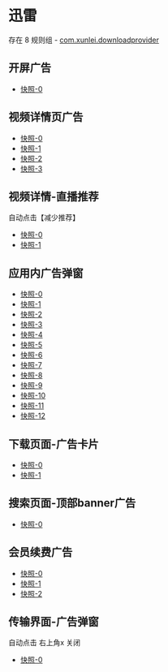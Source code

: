 # 迅雷

存在 8 规则组 - [com.xunlei.downloadprovider](/src/apps/com.xunlei.downloadprovider.ts)

## 开屏广告

- [快照-0](https://gkd-kit.gitee.io/import/12707693)

## 视频详情页广告

- [快照-0](https://gkd-kit.gitee.io/import/12707701)
- [快照-1](https://gkd-kit.gitee.io/import/12707717)
- [快照-2](https://gkd-kit.gitee.io/import/12707702)
- [快照-3](https://gkd-kit.songe.li/import/12882988)

## 视频详情-直播推荐

自动点击【减少推荐】

- [快照-0](https://gkd-kit.gitee.io/import/12707701)
- [快照-1](https://gkd-kit.gitee.io/import/12707710)

## 应用内广告弹窗

- [快照-0](https://gkd-kit.songe.li/import/12868648)
- [快照-1](https://gkd-kit.gitee.io/import/12879372)
- [快照-2](https://gkd-kit.songe.li/import/12882366)
- [快照-3](https://gkd-kit.songe.li/import/12868667)
- [快照-4](https://gkd-kit.songe.li/import/12881946)
- [快照-5](https://gkd-kit.songe.li/import/12882132)
- [快照-6](https://gkd-kit.songe.li/import/12882166)
- [快照-7](https://gkd-kit.songe.li/import/12882237)
- [快照-8](https://gkd-kit.songe.li/import/12882199)
- [快照-9](https://gkd-kit.songe.li/import/12881911)
- [快照-10](https://gkd-kit.songe.li/import/12881976)
- [快照-11](https://gkd-kit.songe.li/import/12881976)
- [快照-12](https://gkd-kit.gitee.io/import/12879452)

## 下载页面-广告卡片

- [快照-0](https://gkd-kit.songe.li/import/12881865)
- [快照-1](https://gkd-kit.songe.li/import/128818775)

## 搜索页面-顶部banner广告

- [快照-0](https://gkd-kit.songe.li/import/12882892)

## 会员续费广告

- [快照-0](https://gkd-kit.gitee.io/import/12707698)
- [快照-1](https://gkd-kit.songe.li/import/12882928)
- [快照-2](https://gkd-kit.songe.li/import/12882939)

## 传输界面-广告弹窗

自动点击 右上角x 关闭

- [快照-0](https://gkd-kit.songe.li/import/12865892)
